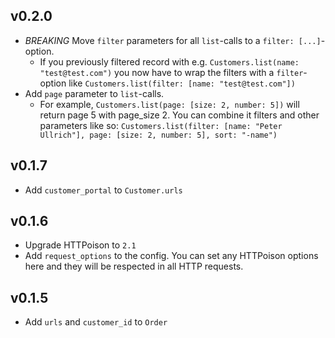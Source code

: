 ## v0.2.0

* *BREAKING* Move `filter` parameters for all `list`-calls to a `filter: [...]`-option.
  * If you previously filtered record with e.g. `Customers.list(name: "test@test.com")` you now have to wrap the filters with a `filter`-option like `Customers.list(filter: [name: "test@test.com"])`
* Add `page` parameter to `list`-calls.
  * For example, `Customers.list(page: [size: 2, number: 5])` will return page 5 with page_size 2. You can combine it filters and other parameters like so: `Customers.list(filter: [name: "Peter Ullrich"], page: [size: 2, number: 5], sort: "-name")`

## v0.1.7

* Add `customer_portal` to `Customer.urls`

## v0.1.6
* Upgrade HTTPoison to `2.1`
* Add `request_options` to the config. You can set any HTTPoison options here and they will be respected in all HTTP requests.

## v0.1.5

* Add `urls` and `customer_id` to `Order`